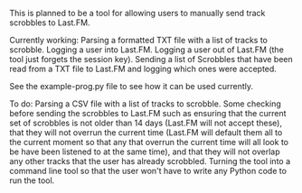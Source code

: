 This is planned to be a tool for allowing users to manually send track scrobbles to Last.FM. 

Currently working:
Parsing a formatted TXT file with a list of tracks to scrobble.
Logging a user into Last.FM.
Logging a user out of Last.FM (the tool just forgets the session key).
Sending a list of Scrobbles that have been read from a TXT file to Last.FM and logging which ones were accepted.

See the example-prog.py file to see how it can be used currently.

To do:
Parsing a CSV file with a list of tracks to scrobble.
Some checking before sending the scrobbles to Last.FM such as ensuring that the current set of scrobbles is not older than 14 days (Last.FM will not accept these), that they will not overrun the current time (Last.FM will default them all to the current moment so that any that overrun the current time will all look to be have been listened to at the same time), and that they will not overlap any other tracks that the user has already scrobbled.
Turning the tool into a command line tool so that the user won't have to write any Python code to run the tool.